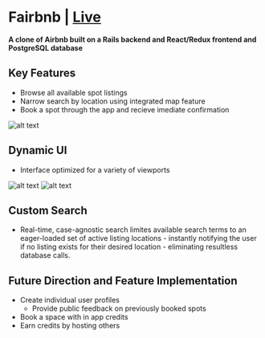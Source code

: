 # Fairbnb | [Live](https://fairbnb-beta.herokuapp.com/)

**A clone of Airbnb built on a Rails backend and React/Redux frontend and PostgreSQL database**

## Key Features

* Browse all available spot listings
* Narrow search by location using integrated map feature
* Book a spot through the app and recieve imediate confirmation

![alt text](https://media.giphy.com/media/PNufELPcE06BACPItz/giphy.gif "Dynamic UI")

## Dynamic UI
* Interface optimized for a variety of viewports

![alt text](https://media.giphy.com/media/PNufELPcE06BACPItz/giphy.gif "Dynamic UI")
![alt text](https://media.giphy.com/media/PNufELPcE06BACPItz/giphy.gif "Dynamic UI")

## Custom Search
* Real-time, case-agnostic search limites available search terms to an eager-loaded set of active listing locations - instantly notifying the user if no listing exists for their desired location - eliminating resultless database calls.


## Future Direction and Feature Implementation

* Create individual user profiles
  * Provide public feedback on previously booked spots
* Book a space with in app credits
* Earn credits by hosting others



